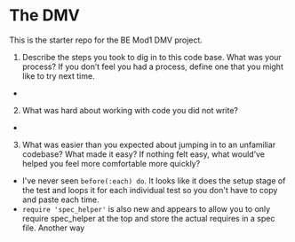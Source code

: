 # The DMV

This is the starter repo for the BE Mod1 DMV project.

1. Describe the steps you took to dig in to this code base. What was your process? If you don’t feel you had a process, define one that you might like to try next time.

  - 

2. What was hard about working with code you did not write?

  - 

3. What was easier than you expected about jumping in to an unfamiliar codebase? What made it easy? If nothing felt easy, what would’ve helped you feel more comfortable more quickly?

  - I've never seen `before(:each) do`. It looks like it does the setup stage of the test and loops it for each individual test so you don't have to copy and paste each time.
  - `require 'spec_helper'` is also new and appears to allow you to only require spec_helper at the top and store the actual requires in a spec file. Another way 